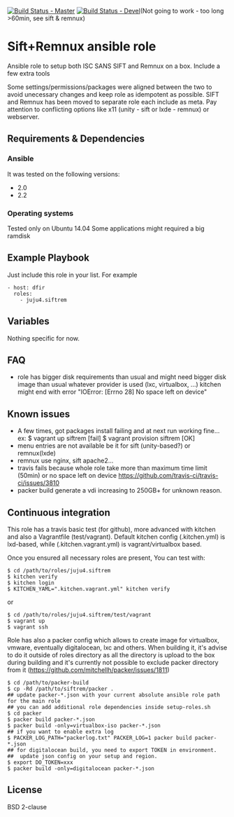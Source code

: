 [![Build Status - Master](https://travis-ci.org/juju4/ansible-siftrem.svg?branch=master)](https://travis-ci.org/juju4/ansible-siftrem)
[![Build Status - Devel](https://travis-ci.org/juju4/ansible-siftrem.svg?branch=devel)](https://travis-ci.org/juju4/ansible-siftrem/branches)(Not going to work - too long >60min, see sift & remnux)
# Sift+Remnux ansible role

Ansible role to setup both ISC SANS SIFT and Remnux on a box.
Include a few extra tools

Some settings/permissions/packages were aligned between the two to avoid unecessary changes and keep role as idempotent as possible.
SIFT and Remnux has been moved to separate role each include as meta. Pay attention to conflicting options like x11 (unity - sift or lxde - remnux) or webserver.

## Requirements & Dependencies

### Ansible
It was tested on the following versions:
 * 2.0
 * 2.2

### Operating systems

Tested only on Ubuntu 14.04
Some applications might required a big ramdisk

## Example Playbook

Just include this role in your list.
For example

```
- host: dfir
  roles:
    - juju4.siftrem
```

## Variables

Nothing specific for now.


## FAQ

* role has bigger disk requirements than usual and might need bigger disk image than usual whatever provider is used (lxc, virtualbox, ...)
kitchen might end with error "IOError: [Errno 28] No space left on device"


## Known issues

* A few times, got packages install failing and at next run working fine...
ex:
$ vagrant up siftrem
[fail]
$ vagrant provision siftrem
[OK]
* menu entries are not available be it for sift (unity-based?) or remnux(lxde)
* remnux use nginx, sift apache2...
* travis fails because whole role take more than maximum time limit (50min) or no space left on device
https://github.com/travis-ci/travis-ci/issues/3810
* packer build generate a vdi increasing to 250GB+ for unknown reason.

## Continuous integration

This role has a travis basic test (for github), more advanced with kitchen and also a Vagrantfile (test/vagrant).
Default kitchen config (.kitchen.yml) is lxd-based, while (.kitchen.vagrant.yml) is vagrant/virtualbox based.

Once you ensured all necessary roles are present, You can test with:
```
$ cd /path/to/roles/juju4.siftrem
$ kitchen verify
$ kitchen login
$ KITCHEN_YAML=".kitchen.vagrant.yml" kitchen verify
```
or
```
$ cd /path/to/roles/juju4.siftrem/test/vagrant
$ vagrant up
$ vagrant ssh
```

Role has also a packer config which allows to create image for virtualbox, vmware, eventually digitalocean, lxc and others.
When building it, it's advise to do it outside of roles directory as all the directory is upload to the box during building 
and it's currently not possible to exclude packer directory from it (https://github.com/mitchellh/packer/issues/1811)
```
$ cd /path/to/packer-build
$ cp -Rd /path/to/siftrem/packer .
## update packer-*.json with your current absolute ansible role path for the main role
## you can add additional role dependencies inside setup-roles.sh
$ cd packer
$ packer build packer-*.json
$ packer build -only=virtualbox-iso packer-*.json
## if you want to enable extra log
$ PACKER_LOG_PATH="packerlog.txt" PACKER_LOG=1 packer build packer-*.json
## for digitalocean build, you need to export TOKEN in environment.
##  update json config on your setup and region.
$ export DO_TOKEN=xxx
$ packer build -only=digitalocean packer-*.json
```

## License

BSD 2-clause


